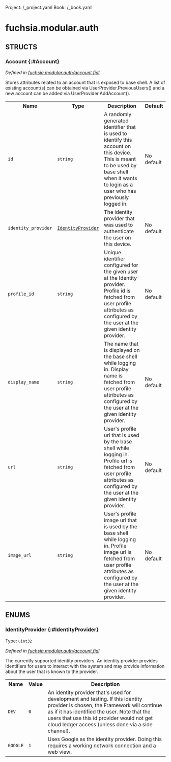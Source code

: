 Project: /_project.yaml
Book: /_book.yaml

# fuchsia.modular.auth




## **STRUCTS**

### Account {:#Account}
*Defined in [fuchsia.modular.auth/account.fidl](https://fuchsia.googlesource.com/fuchsia/+/master/sdk/fidl/fuchsia.modular.auth/account/account.fidl#11)*



 Stores attributes related to an account that is exposed to base shell.
 A list of existing account(s) can be obtained via
 UserProvider.PreviousUsers() and a new account can be added via
 UserProvider.AddAccount().


<table>
    <tr><th>Name</th><th>Type</th><th>Description</th><th>Default</th></tr><tr>
            <td><code>id</code></td>
            <td>
                <code>string</code>
            </td>
            <td> A randomly generated identifier that is used to identify this
 account on this device. This is meant to be used by base shell when it
 wants to login as a user who has previously logged in.
</td>
            <td>No default</td>
        </tr><tr>
            <td><code>identity_provider</code></td>
            <td>
                <code><a class='link' href='#IdentityProvider'>IdentityProvider</a></code>
            </td>
            <td> The identity provider that was used to authenticate the user on this
 device.
</td>
            <td>No default</td>
        </tr><tr>
            <td><code>profile_id</code></td>
            <td>
                <code>string</code>
            </td>
            <td> Unique identifier configured for the given user at the Identity provider.
 Profile id is fetched from user profile attributes as configured by the
 user at the given identity provider.
</td>
            <td>No default</td>
        </tr><tr>
            <td><code>display_name</code></td>
            <td>
                <code>string</code>
            </td>
            <td> The name that is displayed on the base shell while logging in. Display
 name is fetched from user profile attributes as configured by the user at
 the given identity provider.
</td>
            <td>No default</td>
        </tr><tr>
            <td><code>url</code></td>
            <td>
                <code>string</code>
            </td>
            <td> User's profile url that is used by the base shell while logging in.
 Profile url is fetched from user profile attributes as configured by the
 user at the given identity provider.
</td>
            <td>No default</td>
        </tr><tr>
            <td><code>image_url</code></td>
            <td>
                <code>string</code>
            </td>
            <td> User's profile image url that is used by the base shell while logging in.
 Profile image url is fetched from user profile attributes as configured by
 the user at the given identity provider.
</td>
            <td>No default</td>
        </tr>
</table>



## **ENUMS**

### IdentityProvider {:#IdentityProvider}
Type: <code>uint32</code>

*Defined in [fuchsia.modular.auth/account.fidl](https://fuchsia.googlesource.com/fuchsia/+/master/sdk/fidl/fuchsia.modular.auth/account/account.fidl#45)*

 The currently supported identity providers. An identity provider provides
 identifiers for users to interact with the system and may provide information
 about the user that is known to the provider.


<table>
    <tr><th>Name</th><th>Value</th><th>Description</th></tr><tr>
            <td><code>DEV</code></td>
            <td><code>0</code></td>
            <td> An identity provider that's used for development and testing. If this
 identity provider is chosen, the Framework will continue as if it has
 identified the user. Note that the users that use this id provider would
 not get cloud ledger access (unless done via a side channel).
</td>
        </tr><tr>
            <td><code>GOOGLE</code></td>
            <td><code>1</code></td>
            <td> Uses Google as the identity provider. Doing this requires a working network
 connection and a web view.
</td>
        </tr></table>











